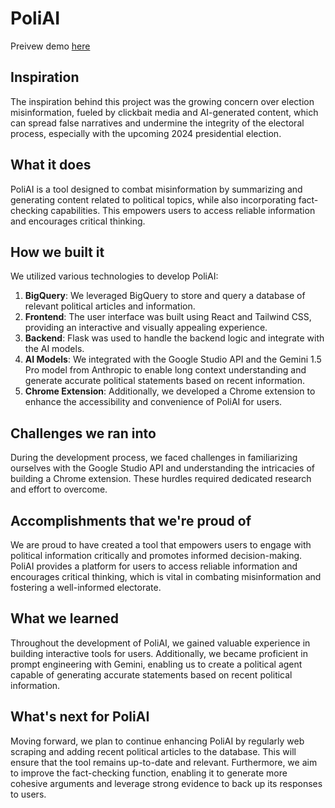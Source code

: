 # PoliAI

Preivew demo [here](https://devpost.com/software/poliai)

## Inspiration

The inspiration behind this project was the growing concern over election misinformation, fueled by clickbait media and AI-generated content, which can spread false narratives and undermine the integrity of the electoral process, especially with the upcoming 2024 presidential election.

## What it does

PoliAI is a tool designed to combat misinformation by summarizing and generating content related to political topics, while also incorporating fact-checking capabilities. This empowers users to access reliable information and encourages critical thinking.

## How we built it

We utilized various technologies to develop PoliAI:

1. **BigQuery**: We leveraged BigQuery to store and query a database of relevant political articles and information.
2. **Frontend**: The user interface was built using React and Tailwind CSS, providing an interactive and visually appealing experience.
3. **Backend**: Flask was used to handle the backend logic and integrate with the AI models.
4. **AI Models**: We integrated with the Google Studio API and the Gemini 1.5 Pro model from Anthropic to enable long context understanding and generate accurate political statements based on recent information.
5. **Chrome Extension**: Additionally, we developed a Chrome extension to enhance the accessibility and convenience of PoliAI for users.

## Challenges we ran into

During the development process, we faced challenges in familiarizing ourselves with the Google Studio API and understanding the intricacies of building a Chrome extension. These hurdles required dedicated research and effort to overcome.

## Accomplishments that we're proud of

We are proud to have created a tool that empowers users to engage with political information critically and promotes informed decision-making. PoliAI provides a platform for users to access reliable information and encourages critical thinking, which is vital in combating misinformation and fostering a well-informed electorate.

## What we learned

Throughout the development of PoliAI, we gained valuable experience in building interactive tools for users. Additionally, we became proficient in prompt engineering with Gemini, enabling us to create a political agent capable of generating accurate statements based on recent political information.

## What's next for PoliAI

Moving forward, we plan to continue enhancing PoliAI by regularly web scraping and adding recent political articles to the database. This will ensure that the tool remains up-to-date and relevant. Furthermore, we aim to improve the fact-checking function, enabling it to generate more cohesive arguments and leverage strong evidence to back up its responses to users.
